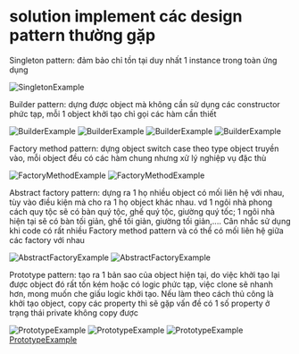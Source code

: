 # solution implement các design pattern thường gặp

Singleton pattern: đảm bảo chỉ tồn tại duy nhất 1 instance trong toàn ứng dụng

![SingletonExample](Img/SingletonExample.png)

Builder pattern: dựng được object mà không cần sử dụng các constructor phức tạp, mỗi 1 object khởi tạo chỉ gọi các hàm cần thiết

![BuilderExample](Img/BuilderExample1.png) ![BuilderExample](Img/BuilderExample2.png) ![BuilderExample](Img/BuilderExample3.png) ![BuilderExample](Img/BuilderExample4.png)

Factory method pattern: dựng object switch case theo type object truyền vào, mỗi object đều có các hàm chung nhưng xử lý nghiệp vụ đặc thù

![FactoryMethodExample](Img/FactoryMethodExample1.png) ![FactoryMethodExample](Img/FactoryMethodExample2.png)

Abstract factory pattern: dựng ra 1 họ nhiều object có mối liên hệ với nhau, tùy vào điều kiện mà cho ra 1 họ object khác nhau. vd 1 ngôi nhà phong cách quy tộc sẽ có bàn quý tộc, ghế quý tộc, giường quý tốc; 1 ngôi nhà hiện tại sẽ có bàn tối giản, ghế tối giản, giường tối giản,.... Cân nhắc sử dụng khi code có rất nhiều Factory method pattern và có thể có mối liên hệ giữa các factory với nhau

![AbstractFactoryExample](Img/AbstractFactoryExpample1.png) ![AbstractFactoryExample](Img/AbstractFactoryExpample2.png)

Prototype pattern: tạo ra 1 bản sao của object hiện tại, do việc khởi tạo lại được object đó rất tốn kém hoặc có logic phức tạp, việc clone sẽ nhanh hơn, mong muốn che giấu logic khởi tạo. Nếu làm theo cách thủ công là khởi tạo object, copy các property thì sẽ gặp vấn đề có 1 số property ở trạng thái private không copy được

![PrototypeExample](Img/PrototypeExample1.png) ![PrototypeExample](Img/PrototypeExample2.png) ![PrototypeExample](Img/PrototypeExample3.png) [PrototypeExample](README.md)
